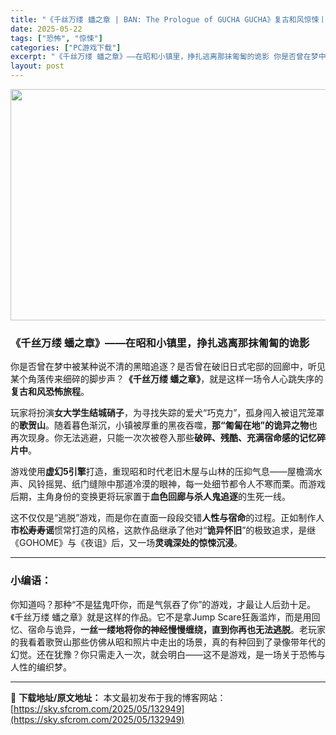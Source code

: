 ```yaml
---
title: "《千丝万缕 蟠之章 | BAN: The Prologue of GUCHA GUCHA》复古和风惊悚丨潜伏匍匐的恐怖回忆录（繁简中文）"
date: 2025-05-22
tags: ["恐怖", "惊悚"]
categories: ["PC游戏下载"]
excerpt: "《千丝万缕 蟠之章》——在昭和小镇里，挣扎逃离那抹匍匐的诡影 你是否曾在梦中被某种说不清的黑暗追逐？是否曾在破旧日式宅邸的回廊中，听见某个角落传来细碎的脚步声？《千丝万缕 蟠之章》，就是这样一场令人心跳失序的复古和风恐怖旅程。 玩家将扮演女大学生结城硝子，为寻找失踪的爱犬“巧克力”，孤身闯入被诅咒笼&hellip;"
layout: post
---
```


<img class="aligncenter size-full wp-image-132950" src="https://sky.sfcrom.com/wp-content/uploads/2025/05/2025052201391178.webp" alt="" width="660" height="370" />
<h3 data-start="0" data-end="34">《千丝万缕 蟠之章》——在昭和小镇里，挣扎逃离那抹匍匐的诡影</h3>
<p data-start="36" data-end="126">你是否曾在梦中被某种说不清的黑暗追逐？是否曾在破旧日式宅邸的回廊中，听见某个角落传来细碎的脚步声？<strong data-start="85" data-end="99">《千丝万缕 蟠之章》</strong>，就是这样一场令人心跳失序的<strong data-start="113" data-end="125">复古和风恐怖旅程</strong>。</p>
<p data-start="128" data-end="256">玩家将扮演<strong data-start="133" data-end="145">女大学生结城硝子</strong>，为寻找失踪的爱犬“巧克力”，孤身闯入被诅咒笼罩的<strong data-start="170" data-end="177">歌贺山</strong>。随着暮色渐沉，小镇被厚重的黑夜吞噬，<strong data-start="196" data-end="212">那“匍匐在地”的诡异之物</strong>也再次现身。你无法逃避，只能一次次被卷入那些<strong data-start="234" data-end="255">破碎、残酷、充满宿命感的记忆碎片中</strong>。</p>
<p data-start="258" data-end="370">游戏使用<strong data-start="262" data-end="271">虚幻5引擎</strong>打造，重现昭和时代老旧木屋与山林的压抑气息——屋檐滴水声、风铃摇晃、纸门缝隙中那道冷漠的眼神，每一处细节都令人不寒而栗。而游戏后期，主角身份的变换更将玩家置于<strong data-start="350" data-end="364">血色回廊与杀人鬼追逐</strong>的生死一线。</p>
<p data-start="372" data-end="489">这不仅仅是“逃脱”游戏，而是你在直面一段段交错<strong data-start="395" data-end="404">人性与宿命</strong>的过程。正如制作人<strong data-start="413" data-end="422">市松寿寿谣</strong>惯常打造的风格，这款作品继承了他对“<strong data-start="440" data-end="448">诡异怀旧</strong>”的极致追求，是继《GOHOME》与《夜诅》后，又一场<strong data-start="475" data-end="488">灵魂深处的惊悚沉浸</strong>。</p>


<hr data-start="547" data-end="550" />

<h3 data-start="552" data-end="560">小编语：</h3>
<p data-start="562" data-end="758">你知道吗？那种“不是猛鬼吓你，而是气氛吞了你”的游戏，才最让人后劲十足。《千丝万缕 蟠之章》就是这样的作品。它不是拿Jump Scare狂轰滥炸，而是用回忆、宿命与诡异，<strong data-start="647" data-end="675">一丝一缕地将你的神经慢慢缠绕，直到你再也无法逃脱</strong>。老玩家的我看着歌贺山那些仿佛从昭和照片中走出的场景，真的有种回到了录像带年代的幻觉。还在犹豫？你只需走入一次，就会明白——这不是游戏，是一场关于恐怖与人性的编织梦。</p>

---
📖 **下载地址/原文地址：** 本文最初发布于我的博客网站：[https://sky.sfcrom.com/2025/05/132949](https://sky.sfcrom.com/2025/05/132949)
